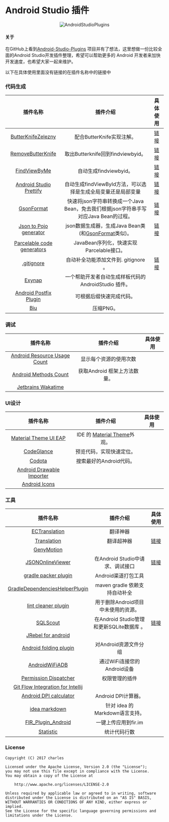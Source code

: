 # Android Studio 插件

<p align="center">
<img alt="AndroidStudioPlugins" src="https://github.com/sunzq19931016/Android-Studio-Plugins-cn/blob/master/assets/android_studio_plugin.png?raw=true">
</p>

#### 关于

在GitHub上看到[Android-Studio-Plugins](https://github.com/balsikandar/Android-Studio-Plugins) 项目并有了想法，这里想做一份比较全面的Android Studio开发插件整理，希望可以帮助更多的 Android 开发者来加快开发速度，也希望大家一起来维护。

以下在具体使用里面没有链接的在插件名称中的链接中


### 代码生成

|                   插件名称                   |                   插件介绍                   |                   具体使用                   |
| :--------------------------------------: | :--------------------------------------: | :--------------------------------------: |
| [ButterKnifeZelezny](https://github.com/avast/android-butterknife-zelezny) |            配合ButterKnife实现注解。            | [链接](https://plugins.jetbrains.com/plugin/7369-android-butterknife-zelezny) |
| [RemoveButterKnife](https://github.com/u3shadow/RemoveButterKnife) |       取出Butterknife回到findviewbyid。       | [链接](http://www.u3coding.com/2016/06/24/androidstudio-plugin-removebutterknife-di/) |
| [FindViewByMe](https://github.com/laobie/FindViewByMe) |            自动生成findviewbyid。             | [链接](https://jaeger.itscoder.com/android/2015/11/27/find-view-by-me.html) |
| [Android Studio Prettify](https://plugins.jetbrains.com/plugin/7405-android-studio-prettify) |   自动生成findViewById方法，可以选择是生成全局变量还是局部变量   | [链接](https://github.com/Haehnchen/idea-android-studio-plugin) |
| [GsonFormat](https://github.com/zzz40500/GsonFormat) | 快速将json字符串转换成一个Java Bean，免去我们根据json字符串手写对应Java Bean的过程。 | [链接](https://plugins.jetbrains.com/plugin/7654-gsonformat) |
| [Json to Pojo generator](https://github.com/nvinayshetty/DTOnator) | json数据生成器，生成Java Bean类(和[GsonFormat](https://github.com/zzz40500/GsonFormat)类似)。 | [链接](https://plugins.jetbrains.com/plugin/7834-dto-generator) |
| [Parcelable code generators](https://github.com/mcharmas/android-parcelable-intellij-plugin) |      JavaBean序列化，快速实现Parcelable接口。       |                                          |
| [.gitignore](https://github.com/hsz/idea-gitignore) |         自动补全功能添加文件到. gitignore 。         | [链接](https://plugins.jetbrains.com/plugin/7495--ignore) |
|      [Exynap](http://exynap.com/ )       |    一个帮助开发者自动生成样板代码的 AndroidStudio 插件。    |                                          |
| [Android Postfix Plugin](https://github.com/takahirom/android-postfix-plugin) |               可根据后缀快速完成代码。               |                                          |
| [Biu](https://plugins.jetbrains.com/plugin/9788-biu) |                  压缩PNG。                  |                                          |



### 调试

|                   插件名称                   |        插件介绍        | 具体使用 |
| :--------------------------------------: | :----------------: | :--: |
| [Android Resource Usage Count](https://github.com/niorgai/Android-Resource-Usage-Count) |    显示每个资源的使用次数     |      |
| [Android Methods Count](https://plugins.jetbrains.com/plugin/8076-android-methods-count) | 获取Android 框架上方法数量。 |      |
| [Jetbrains Wakatime](https://github.com/wakatime/jetbrains-wakatime) |                    |      |



### UI设计

|                   插件名称                   |                   插件介绍                   | 具体使用 |
| :--------------------------------------: | :--------------------------------------: | :--: |
| [Material Theme UI EAP](https://github.com/mallowigi/material-theme-jetbrains-eap) | IDE 的 [Material Theme](https://github.com/equinusocio/material-theme)外观。 |      |
| [CodeGlance](http://plugins.jetbrains.com/plugin/7275?pr=androidstudio) |               预览代码，实现快速定位。               |      |
| [Codota](https://plugins.jetbrains.com/plugin/7638-codota) |             搜索最好的Android代码。              |      |
| [Android Drawable Importer](https://github.com/winterDroid/android-drawable-importer-intellij-plugin) |                                          |      |
| [Android Icons](http://www.androidicons.com/) |                                          |      |



### 工具

|                   插件名称                   |              插件介绍               |                   具体使用                   |
| :--------------------------------------: | :-----------------------------: | :--------------------------------------: |
| [ECTranslation](https://github.com/Skykai521/ECTranslation) |              翻译神器               |                                          |
| [Translation](https://github.com/YiiGuxing/TranslationPlugin) |              翻译超神器              | [链接](http://yiiguxing.github.io/TranslationPlugin/start.html) |
| [GenyMotion](https://www.genymotion.com/plugins/) |                                 |                                          |
| [JSONOnlineViewer](https://plugins.jetbrains.com/plugin/7838-jsononlineviewer) |     在Android Studio中请求、调试接口     | [链接](https://plugins.jetbrains.com/plugin/7838-jsononlineviewer) |
| [gradle packer plugin](https://github.com/mcxiaoke/gradle-packer-plugin) |          Android渠道打包工具          |                                          |
| [GradleDependenciesHelperPlugin](https://github.com/ligi/GradleDependenciesHelperPlugin) |      maven gradle 依赖支持自动补全      |                                          |
| [lint cleaner plugin](https://github.com/marcoRS/lint-cleaner-plugin) |      用于删除Android项目中未使用的资源。      |                                          |
| [SQLScout](https://plugins.jetbrains.com/plugin/8322-sqlscout-sqlite-support-) | 在Android Studio管理和更新SQLite数据库 。 | [链接](https://juejin.im/post/58e0d781a0bb9f0069ec08d3) |
| [JRebel for android](https://plugins.jetbrains.com/plugin/7936-jrebel-for-android) |                                 |                                          |
| [Android folding plugin](https://github.com/dmytrodanylyk/folding-plugin) |         对Android资源文件分组          |                                          |
| [AndroidWiFiADB](https://github.com/pedrovgs/AndroidWiFiADB) |       通过WiFi连接您的Android设备       |                                          |
| [Permission Dispatcher](https://github.com/shiraji/permissions-dispatcher-plugin) |             权限管理的插件             |                                          |
| [Git Flow Integration for Intellij](https://github.com/OpherV/gitflow4idea/) |                                 |                                          |
| [Android DPI calculator](https://plugins.jetbrains.com/plugin/7832-android-dpi-calculator) |         Android DPI计算器。         |                                          |
| [idea markdown](https://github.com/nicoulaj/idea-markdown) |     针对 idea 的Markdown语言支持。      |                                          |
| [FIR_Plugin_Android](https://github.com/FIRHQ/FIR_Plugin_Android) |          一键上传应用到fir.im          |                                          |
| [Statistic](https://plugins.jetbrains.com/plugin/4509-statistic) |             统计代码行数              |                                          |



### License

   ```
   Copyright (C) 2017 charles

   Licensed under the Apache License, Version 2.0 (the "License");
   you may not use this file except in compliance with the License.
   You may obtain a copy of the License at

       http://www.apache.org/licenses/LICENSE-2.0

   Unless required by applicable law or agreed to in writing, software
   distributed under the License is distributed on an "AS IS" BASIS,
   WITHOUT WARRANTIES OR CONDITIONS OF ANY KIND, either express or implied.
   See the License for the specific language governing permissions and
   limitations under the License.
   ```